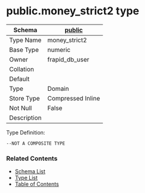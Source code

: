 # public.money_strict2 type

| Schema | [public](../../schemas/public.md) |
| --- | --- |
| Type Name | money_strict2 |
| Base Type | numeric |
| Owner | frapid_db_user |
| Collation |  |
| Default |  |
| Type | Domain |
| Store Type | Compressed Inline |
| Not Null | False |
| Description |  |

Type Definition:

```plpgsql
--NOT A COMPOSITE TYPE
```


### Related Contents
* [Schema List](../../schemas.md)
* [Type List](../../types.md)
* [Table of Contents](../../README.md)


